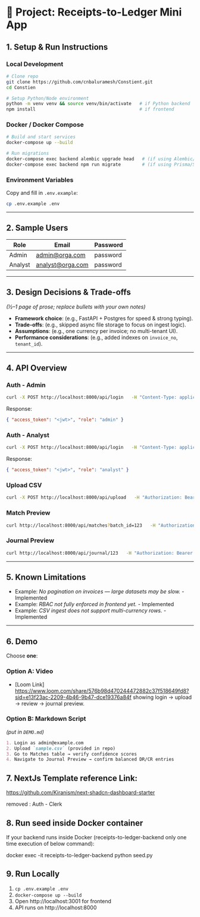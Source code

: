 # 📘 Project: Receipts-to-Ledger Mini App

## 1. Setup & Run Instructions

### Local Development
```bash
# Clone repo
git clone https://github.com/cnbaluramesh/Constient.git
cd Constien

# Setup Python/Node environment
python -m venv venv && source venv/bin/activate   # if Python backend
npm install                                       # if frontend
```

### Docker / Docker Compose
```bash
# Build and start services
docker-compose up --build

# Run migrations
docker-compose exec backend alembic upgrade head   # (if using Alembic/SQLAlchemy)
docker-compose exec backend npm run migrate        # (if using Prisma/Sequelize)
```

### Environment Variables
Copy and fill in `.env.example`:
```bash
cp .env.example .env
```

---

## 2. Sample Users

| Role   | Email                | Password      |
|--------|----------------------|---------------|
| Admin  | admin@orga.com    | password      |
| Analyst| analyst@orga.com  | password      |

---

## 3. Design Decisions & Trade-offs

*(½–1 page of prose; replace bullets with your own notes)*

- **Framework choice**: (e.g., FastAPI + Postgres for speed & strong typing).  
- **Trade-offs**: (e.g., skipped async file storage to focus on ingest logic).  
- **Assumptions**: (e.g., one currency per invoice; no multi-tenant UI).  
- **Performance considerations**: (e.g., added indexes on `invoice_no`, `tenant_id`).  

---

## 4. API Overview

### Auth - Admin
```bash
curl -X POST http://localhost:8000/api/login   -H "Content-Type: application/json"   -d '{"email":"admin@orga.com","password":"password"}'
```

Response:
```json
{ "access_token": "<jwt>", "role": "admin" }
```


### Auth - Analyst
```bash
curl -X POST http://localhost:8000/api/login   -H "Content-Type: application/json"   -d '{"email":"analyst@orga.com","password":"password"}'
```

Response:
```json
{ "access_token": "<jwt>", "role": "analyst" }
```

### Upload CSV
```bash
curl -X POST http://localhost:8000/api/upload   -H "Authorization: Bearer <jwt>"   -F "file=@sample.csv"
```

### Match Preview
```bash
curl http://localhost:8000/api/matches?batch_id=123   -H "Authorization: Bearer <jwt>"
```

### Journal Preview
```bash
curl http://localhost:8000/api/journal/123   -H "Authorization: Bearer <jwt>"
```

---

## 5. Known Limitations

- Example: *No pagination on invoices — large datasets may be slow.*   - Implemented
- Example: *RBAC not fully enforced in frontend yet.*  - Implemented
- Example: *CSV ingest does not support multi-currency rows.*  - Implemented

---

## 6. Demo

Choose **one**:  

### Option A: Video
- [Loom Link] https://www.loom.com/share/576b98d470244472882c37f518649fd8?sid=e13f23ac-2209-4b46-9b47-dce19376a84f  showing login → upload → review → journal preview.  

### Option B: Markdown Script
*(put in `DEMO.md`)*  
```markdown
1. Login as admin@example.com
2. Upload `sample.csv` (provided in repo)
3. Go to Matches table → verify confidence scores
4. Navigate to Journal Preview → confirm balanced DR/CR entries
```
## 7. NextJs Template reference Link: 

https://github.com/Kiranism/next-shadcn-dashboard-starter 

removed : Auth - Clerk 


## 8. Run seed inside Docker container

If your backend runs inside Docker (receipts-to-ledger-backend only one time execution of below command):

docker exec -it receipts-to-ledger-backend python seed.py

## 9. Run Locally
1. `cp .env.example .env`
2. `docker-compose up --build`
3. Open http://localhost:3001 for frontend
4. API runs on http://localhost:8000